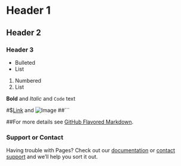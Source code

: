 <!--- ## Welcome to GitHub Pages

##You can use the [editor on GitHub](https://github.com/local2wide/website/edit/master/index.md) to maintain and preview the ##content for your website in Markdown files.

##Whenever you commit to this repository, GitHub Pages will run [Jekyll](https://jekyllrb.com/) to rebuild the pages in your ##site, from the content in your Markdown files.

### Markdown

##Markdown is a lightweight and easy-to-use syntax for styling your writing. It includes conventions for

```markdown
Syntax highlighted code block --->

# Header 1
## Header 2
### Header 3

- Bulleted
- List

1. Numbered
2. List

**Bold** and _Italic_ and `Code` text

#$[Link](url) and ![Image](src)
##```

##For more details see [GitHub Flavored Markdown](https://guides.github.com/features/mastering-markdown/).



### Support or Contact

Having trouble with Pages? Check out our [documentation](https://help.github.com/categories/github-pages-basics/) or [contact support](https://github.com/contact) and we’ll help you sort it out.
